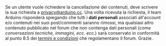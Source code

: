 Se un utente vuole richiedere la cancellazione dei contenuti, deve scrivere la sua richiesta a privacy@arduino.cc.
Una volta ricevuta la richiesta, il team Arduino risponderà spiegando che tutti i **dati personali** associati all'account e/o contenuti nei suoi post/commenti saranno rimossi, ma qualsiasi altro contenuto pubblicato nel forum che non contenga dati personali (*come conversazioni tecniche, immagini, ecc. ecc.*) sarà conservato in conformità al punto 8.5 dei [termini e condizioni](https://www.arduino.cc/en/terms-conditions#8-term-termination-of-the-agreement-and-cancellation-of-the-account) che regolamentano il forum.
Grazie.
